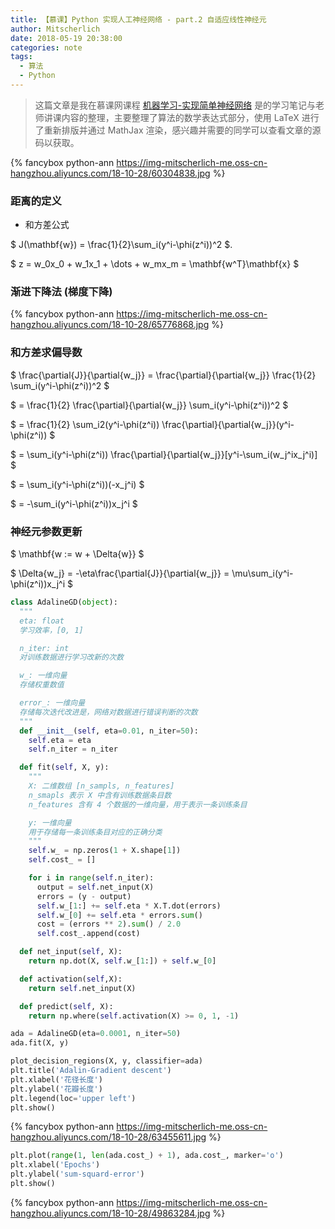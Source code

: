 ```yaml
---
title: 【慕课】Python 实现人工神经网络 - part.2 自适应线性神经元
author: Mitscherlich
date: 2018-05-19 20:38:00
categories: note
tags:
  - 算法
  - Python
---
```


> 这篇文章是我在慕课网课程 [机器学习-实现简单神经网络](https://www.imooc.com/learn/813) 是的学习笔记与老师讲课内容的整理，主要整理了算法的数学表达式部分，使用 LaTeX 进行了重新排版并通过 MathJax 渲染，感兴趣并需要的同学可以查看文章的源码以获取。

{% fancybox python-ann https://img-mitscherlich-me.oss-cn-hangzhou.aliyuncs.com/18-10-28/60304838.jpg %}

### 距离的定义

- 和方差公式

$ J(\mathbf{w}) = \frac{1}{2}\sum_i(y^i-\phi(z^i))^2 $.

$ z = w_0x_0 + w_1x_1 + \dots + w_mx_m = \mathbf{w^T}\mathbf{x} $

### 渐进下降法 (梯度下降)

{% fancybox python-ann https://img-mitscherlich-me.oss-cn-hangzhou.aliyuncs.com/18-10-28/65776868.jpg %}

### 和方差求偏导数

$ \frac{\partial{J}}{\partial{w_j}} = \frac{\partial}{\partial{w_j}} \frac{1}{2} \sum_i(y^i-\phi(z^i))^2 $

$ = \frac{1}{2} \frac{\partial}{\partial{w_j}} \sum_i(y^i-\phi(z^i))^2 $

$ = \frac{1}{2} \sum_i2(y^i-\phi(z^i)) \frac{\partial}{\partial{w_j}}(y^i-\phi(z^i)) $

$ = \sum_i(y^i-\phi(z^i)) \frac{\partial}{\partial{w_j}}[y^i-\sum_i(w_j^ix_j^i)] $

$ = \sum_i(y^i-\phi(z^i))(-x_j^i) $

$ = -\sum_i(y^i-\phi(z^i))x_j^i $

### 神经元参数更新

$ \mathbf{w := w + \Delta{w}} $

$ \Delta{w_j} = -\eta\frac{\partial{J}}{\partial{w_j}} = \mu\sum_i(y^i-\phi(z^i))x_j^i $

<!-- more -->

```python
class AdalineGD(object):
  """
  eta: float
  学习效率，[0, 1]

  n_iter: int
  对训练数据进行学习改新的次数

  w_: 一维向量
  存储权重数值

  error_: 一维向量
  存储每次迭代改进是，网络对数据进行错误判断的次数
  """
  def __init__(self, eta=0.01, n_iter=50):
    self.eta = eta
    self.n_iter = n_iter

  def fit(self, X, y):
    """
    X: 二维数组 [n_sampls, n_features]
    n_smapls 表示 X 中含有训练数据条目数
    n_features 含有 4 个数据的一维向量，用于表示一条训练条目

    y: 一维向量
    用于存储每一条训练条目对应的正确分类
    """
    self.w_ = np.zeros(1 + X.shape[1])
    self.cost_ = []

    for i in range(self.n_iter):
      output = self.net_input(X)
      errors = (y - output)
      self.w_[1:] += self.eta * X.T.dot(errors)
      self.w_[0] += self.eta * errors.sum()
      cost = (errors ** 2).sum() / 2.0
      self.cost_.append(cost)

  def net_input(self, X):
    return np.dot(X, self.w_[1:]) + self.w_[0]

  def activation(self,X):
    return self.net_input(X)

  def predict(self, X):
    return np.where(self.activation(X) >= 0, 1, -1)
```

```python
ada = AdalineGD(eta=0.0001, n_iter=50)
ada.fit(X, y)

plot_decision_regions(X, y, classifier=ada)
plt.title('Adalin-Gradient descent')
plt.xlabel('花径长度')
plt.ylabel('花瓣长度')
plt.legend(loc='upper left')
plt.show()
```

{% fancybox python-ann https://img-mitscherlich-me.oss-cn-hangzhou.aliyuncs.com/18-10-28/63455611.jpg %}

```python
plt.plot(range(1, len(ada.cost_) + 1), ada.cost_, marker='o')
plt.xlabel('Epochs')
plt.ylabel('sum-squard-error')
plt.show()
```

{% fancybox python-ann https://img-mitscherlich-me.oss-cn-hangzhou.aliyuncs.com/18-10-28/49863284.jpg %}
